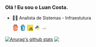 ### Olá ! Eu sou o Luan Costa.

- 👨‍💻 Analista de Sistemas - Infraestutura

     <code><img height="20" alt="html" src="https://raw.githubusercontent.com/github/explore/80688e429a7d4ef2fca1e82350fe8e3517d3494d/topics/html/html.png"></code>
     <code><img height="20" alt="css" src="https://raw.githubusercontent.com/github/explore/80688e429a7d4ef2fca1e82350fe8e3517d3494d/topics/css/css.png"></code>
     <code><img height="20" alt="javascript" src="https://raw.githubusercontent.com/github/explore/80688e429a7d4ef2fca1e82350fe8e3517d3494d/topics/javascript/javascript.png"></code>
     <code><img height="20" alt="python" src="https://raw.githubusercontent.com/github/explore/80688e429a7d4ef2fca1e82350fe8e3517d3494d/topics/python/python.png"></code>      <code><img height="20" alt="mysql" src="https://raw.githubusercontent.com/github/explore/5c058a388828bb5fde0bcafd4bc867b5bb3f26f3/topics/mysql/mysql.png"></code>

<a href="https://github.com/LuanC-1/github-readme-stats"><img align="center" src="https://github-readme-stats.vercel.app/api?username=LuanC-1&show_icons=true&include_all_commits=true&theme=transparent&hide_border=true" alt="Anurag's github stats" /></a>  <a href="https://github.com/LuanC-1/LuanC-1"><img align="center" src="https://github-readme-stats.vercel.app/api/top-langs/?username=LuanC-1&layout=compact&theme=transparent&hide_border=true" /></a>

